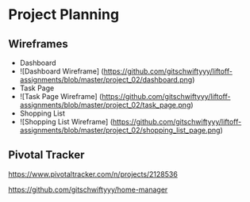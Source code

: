 # Project Planning
## Wireframes
* Dashboard
* ![Dashboard Wireframe] (https://github.com/gitschwiftyyy/liftoff-assignments/blob/master/project_02/dashboard.png)
* Task Page
* ![Task Page Wireframe] (https://github.com/gitschwiftyyy/liftoff-assignments/blob/master/project_02/task_page.png)
* Shopping List
* ![Shopping List Wireframe] (https://github.com/gitschwiftyyy/liftoff-assignments/blob/master/project_02/shopping_list_page.png)

## Pivotal Tracker
https://www.pivotaltracker.com/n/projects/2128536

https://github.com/gitschwiftyyy/home-manager